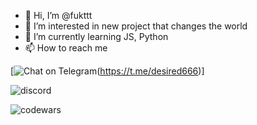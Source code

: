 - 👋 Hi, I’m @fukttt
- 👀 I’m interested in new project that changes the world
- 🌱 I’m currently learning JS, Python
- 📫 How to reach me 

[![Chat on Telegram](https://img.shields.io/badge/Telegram-2CA5E0?style=for-the-badge&logo=telegram&logoColor=white)(https://t.me/desired666)]

![discord](https://discord-md-badge.vercel.app/api/shield/209106557131030528)

![codewars](https://www.codewars.com/users/fukttt/badges/small)

